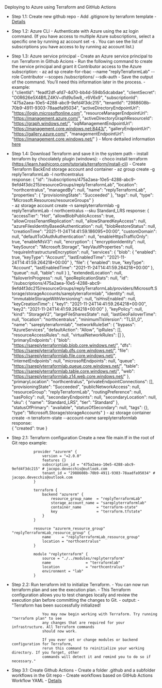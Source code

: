 Deploying to Azure using Terraform and GitHub Actions

- Step 1.1: Create new github repo
		- Add .gitignore by terraform template - <a href="https://github.com/github/gitignore/blob/master/Terraform.gitignore">Details</a>

- Step 1.2: Azure CLI
		- Authenticate with Azure using the az login command. (If you have access to multiple Azure subscriptions, select a specific one by running az account set -s <subscription-id>. You can see the list of subscriptions you have access to by running az account list.)

- Step 1.3: Azure service principal
		- Create an Azure service principal to run Terraform in Github Acions
		- Run the following command to create the service principal and grant it Contributor access to the Azure subscription:
			- az ad sp create-for-rbac --name "replyTerraformLab" --role Contributor --scopes /subscriptions/<subscription-id> --sdk-auth
		- Save the output of the command. You’ll need this information later in the process.
		- example:  
					{
					"clientId": "feadf2df-afd7-4d70-bb4d-594b5dcabdae",
					"clientSecret": "O0R626e5X4BfLZ4KV~d1d9u5w8_-r6V6x9",
					"subscriptionId": "475a2aea-10e5-4288-abc9-9efd4f3dc215",
					"tenantId": "2988608b-70b9-4911-9303-78aadfa95034",
					"activeDirectoryEndpointUrl": "https://login.microsoftonline.com",
					"resourceManagerEndpointUrl": "https://management.azure.com/",
					"activeDirectoryGraphResourceId": "https://graph.windows.net/",
					"sqlManagementEndpointUrl": "https://management.core.windows.net:8443/",
					"galleryEndpointUrl": "https://gallery.azure.com/",
					"managementEndpointUrl": "https://management.core.windows.net/"
					}
		- More dettailed information <a href="https://registry.terraform.io/providers/hashicorp/azurerm/latest/docs/guides/service_principal_client_secret">here</a>

- Step 1.4: Download Terraform and save it in the system path
		- install terraform by chocolately plugin (windows):
    		- choco install terraform (https://learn.hashicorp.com/tutorials/terraform/install-cli)
		- Create Terraform BackEnd storage account and container
			- az group create -g replyTerraformLab -l northcentralus				
				response: 
						{
						  "id": "/subscriptions/475a2aea-10e5-4288-abc9-9efd4f3dc215/resourceGroups/replyTerraformLab",
						  "location": "northcentralus",
						  "managedBy": null,
						  "name": "replyTerraformLab",
						  "properties": {
							"provisioningState": "Succeeded"
						  },
						  "tags": null,
						  "type": "Microsoft.Resources/resourceGroups"
						}				
			- az storage account create -n sareplyterraformlab -g replyTerraformLab -l northcentralus --sku Standard_LRS
				response:
						{
						  "accessTier": "Hot",
						  "allowBlobPublicAccess": true,
						  "allowCrossTenantReplication": null,
						  "allowSharedKeyAccess": null,
						  "azureFilesIdentityBasedAuthentication": null,
						  "blobRestoreStatus": null,
						  "creationTime": "2021-11-24T14:41:59.186095+00:00",
						  "customDomain": null,
						  "defaultToOAuthAuthentication": null,
						  "enableHttpsTrafficOnly": true,
						  "enableNfsV3": null,
						  "encryption": {
							"encryptionIdentity": null,
							"keySource": "Microsoft.Storage",
							"keyVaultProperties": null,
							"requireInfrastructureEncryption": null,
							"services": {
							  "blob": {
								"enabled": true,
								"keyType": "Account",
								"lastEnabledTime": "2021-11-24T14:41:59.264218+00:00"
							  },
							  "file": {
								"enabled": true,
								"keyType": "Account",
								"lastEnabledTime": "2021-11-24T14:41:59.264218+00:00"
							  },
							  "queue": null,
							  "table": null
							}
						  },
						  "extendedLocation": null,
						  "failoverInProgress": null,
						  "geoReplicationStats": null,
						  "id": "/subscriptions/475a2aea-10e5-4288-abc9-9efd4f3dc215/resourceGroups/replyTerraformLab/providers/Microsoft.Storage/storageAccounts/sareplyterraformlab",
						  "identity": null,
						  "immutableStorageWithVersioning": null,
						  "isHnsEnabled": null,
						  "keyCreationTime": {
							"key1": "2021-11-24T14:41:59.264218+00:00",
							"key2": "2021-11-24T14:41:59.264218+00:00"
						  },
						  "keyPolicy": null,
						  "kind": "StorageV2",
						  "largeFileSharesState": null,
						  "lastGeoFailoverTime": null,
						  "location": "northcentralus",
						  "minimumTlsVersion": "TLS1_0",
						  "name": "sareplyterraformlab",
						  "networkRuleSet": {
							"bypass": "AzureServices",
							"defaultAction": "Allow",
							"ipRules": [],
							"resourceAccessRules": null,
							"virtualNetworkRules": []
						  },
						  "primaryEndpoints": {
							"blob": "https://sareplyterraformlab.blob.core.windows.net/",
							"dfs": "https://sareplyterraformlab.dfs.core.windows.net/",
							"file": "https://sareplyterraformlab.file.core.windows.net/",
							"internetEndpoints": null,
							"microsoftEndpoints": null,
							"queue": "https://sareplyterraformlab.queue.core.windows.net/",
							"table": "https://sareplyterraformlab.table.core.windows.net/",
							"web": "https://sareplyterraformlab.z14.web.core.windows.net/"
						  },
						  "primaryLocation": "northcentralus",
						  "privateEndpointConnections": [],
						  "provisioningState": "Succeeded",
						  "publicNetworkAccess": null,
						  "resourceGroup": "replyTerraformLab",
						  "routingPreference": null,
						  "sasPolicy": null,
						  "secondaryEndpoints": null,
						  "secondaryLocation": null,
						  "sku": {
							"name": "Standard_LRS",
							"tier": "Standard"
						  },
						  "statusOfPrimary": "available",
						  "statusOfSecondary": null,
						  "tags": {},
						  "type": "Microsoft.Storage/storageAccounts"
						}
			- az storage container create -n terraform-state --account-name sareplyterraformlab
				response:				
						{
						  "created": true
						}

- Step 2.1: Terraform configuration
		Create a new file main.tf in the root of Git repo
		example:
		
				provider "azurerm" {
					version = "=2.0.0"
					features {}
					subscription_id = "475a2aea-10e5-4288-abc9-9efd4f3dc215" # jacopo.devecchis@outlook.com
  					tenant_id = "2988608b-70b9-4911-9303-78aadfa95034" # jacopo.devecchis@outlook.com
				}

				terraform {
					backend "azurerm" {
						resource_group_name  = "replyTerraformLab"
						storage_account_name = "sareplyterraformlab"
						container_name       = "terraform-state"
						key                  = "terraform.tfstate"
					}
				}

				resource "azurerm_resource_group" "replyTerraformLab_resource_group" {
					name     = "replyTerraformLab_resource_group"
					location = "northcentralus"
				}

				module "replyterraform" {
					source = "./../modules/replyterraform"
					name                = "terraformlab"
					location            = "northcentralus"
					environment = "lab"					
				}

- Step 2.2: Run terraform init to initialize Terraform.
		- You can now run terraform plan and see the execution plan.
		- This Terraform configuration allows you to test changes locally and review the execution plan before committing the changes to Git.
		- output: 
        		- "Terraform has been successfully initialized!

					You may now begin working with Terraform. Try running "terraform plan" to see
					any changes that are required for your infrastructure. All Terraform commands
					should now work.

					If you ever set or change modules or backend configuration for Terraform,
					rerun this command to reinitialize your working directory. If you forget, other
					commands will detect it and remind you to do so if necessary."

- Step 3.1: Create Github Actions 
          - Create a folder .github and a subfolder workflows in the Git repo
          - Create workflows based on GitHub Actions Workflow YAML - <a href="https://learn.hashicorp.com/tutorials/terraform/github-actions#github-actions-workflow-yaml">Details</a>



